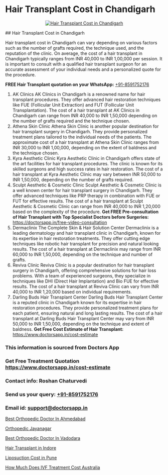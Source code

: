 # Hair Transplant Cost in Chandigarh

<p align="center">
  <a href="https://doctorsapp.co.in/uploads/treatment_image/Finding%20the%20best%20hair%20clinic.jpg">
    <img src="https://doctorsapp.co.in/treatment/hair-transplant" alt="Hair Transplant Cost in Chandigarh">
  </a>
</p>
## Hair Transplant Cost in Chandigarh

Hair transplant cost in Chandigarh can vary depending on various factors such as the number of grafts required, the technique used, and the reputation of the clinic. On average, the cost of a hair transplant in Chandigarh typically ranges from INR 40,000 to INR 1,00,000 per session. It is important to consult with a qualified hair transplant surgeon for an accurate assessment of your individual needs and a personalized quote for the procedure.

**FREE Hair Transplant quotation on your WhatsApp:**  [+91-8591752176](https://api.whatsapp.com/send?phone=8591752176)

1) AK Clinics
AK Clinics in Chandigarh is a renowned name for hair transplant procedures. They offer advanced hair restoration techniques like FUE (Follicular Unit Extraction) and FUT (Follicular Unit Transplantation). The cost of a hair transplant at AK Clinics in Chandigarh can range from INR 40,000 to INR 1,50,000 depending on the number of grafts required and the technique chosen.
2) Athena Skin Clinic
Athena Skin Clinic is another popular destination for hair transplant surgery in Chandigarh. They provide personalized treatment plans tailored to the individual needs of the patients. The approximate cost of a hair transplant at Athena Skin Clinic ranges from INR 30,000 to INR 1,00,000, depending on the extent of baldness and the technique chosen.
3) Kyra Aesthetic Clinic
Kyra Aesthetic Clinic in Chandigarh offers state of the art facilities for hair transplant procedures. The clinic is known for its skilled surgeons and high success rates in hair restoration. The cost of a hair transplant at Kyra Aesthetic Clinic may vary between INR 50,000 to INR 1,50,000, depending on the number of grafts required.
4) Sculpt Aesthetic & Cosmetic Clinic
Sculpt Aesthetic & Cosmetic Clinic is a well known center for hair transplant surgery in Chandigarh. They offer advanced techniques like PRP therapy in combination with FUE or FUT for effective results. The cost of a hair transplant at Sculpt Aesthetic & Cosmetic Clinic can range from INR 40,000 to INR 1,20,000 based on the complexity of the procedure.
**Get FREE Pre-consultation of Hair Transplant with Top Specialist Doctors before Surgeries:** https://doctorsapp.in/free-video-consultation
5) Dermaclinix   The Complete Skin & Hair Solution Center
Dermaclinix is a leading dermatology and hair transplant clinic in Chandigarh, known for its expertise in hair restoration treatments. They offer cutting edge techniques like robotic hair transplant for precision and natural looking results. The cost of a hair transplant at Dermaclinix may range from INR 60,000 to INR 1,50,000, depending on the technique and number of grafts.
6) Reviva Clinic
Reviva Clinic is a popular destination for hair transplant surgery in Chandigarh, offering comprehensive solutions for hair loss problems. With a team of experienced surgeons, they specialize in techniques like DHI (Direct Hair Implantation) and Bio FUE for effective results. The cost of a hair transplant at Reviva Clinic can vary from INR 40,000 to INR 1,20,000 based on individual requirements.
7) Darling Buds Hair Transplant Center
Darling Buds Hair Transplant Center is a reputed clinic in Chandigarh known for its expertise in hair restoration procedures. They provide personalized treatment plans for each patient, ensuring natural and long lasting results. The cost of a hair transplant at Darling Buds Hair Transplant Center may vary from INR 50,000 to INR 1,50,000, depending on the technique and extent of baldness.
**Get Free Cost Estimate of Hair Transplant:** https://www.doctorsapp.in/cost-estimate

### This information is sourced from Doctors App 
### Get Free Treatment Quotation https://www.doctorsapp.in/cost-estimate
### Contact info: Roshan Chaturvedi 
### Send us your query: [+91-8591752176](https://api.whatsapp.com/send?phone=8591752176) 
### Email id: support@doctorsapp.in

[Best Orthopedic Doctor In Ahmedabad](https://www.linkedin.com/pulse/best-orthopedic-doctor-ahmedabad-knee-replacement-treatment-8xqre?trackingId=x6ZLELIu7gAnV%2Ft6Ew%2Bi6A%3D%3D&lipi=urn%3Ali%3Apage%3Ad_flagship3_company_admin%3BII%2FSNcWiSiigR90SV5cfEQ%3D%3D)

[Orthopedic Jayanagar](https://www.linkedin.com/pulse/orthopedic-jayanagar-doctorsapp-united-arab-emirates-cjahe?trackingId=z%2F9RhkdBa7aXTeVt1%2FmZ%2Bg%3D%3D&lipi=urn%3Ali%3Apage%3Ad_flagship3_company_admin%3BSXrbBuk4SwWZ8nIcZ2zSvw%3D%3D)

[Best Orthopedic Doctor In Vadodara](https://medium.com/@akashbhatt14/best-orthopedic-doctor-in-vadodara-93b1dc71731a)

[Hair Transplant in Indore](https://medium.com/@akashbhatt14/hair-transplant-in-indore-3e8bd4d9fddf)

[Liposuction Cost in Pune](https://doctors-apps.github.io/doctorsapp/liposuction-cost-in-pune)

[How Much Does IVF Treatment Cost Australia](https://doctors-apps.github.io/doctorsapp/how-much-does-ivf-treatment-cost-australia)

